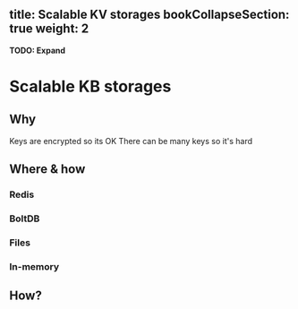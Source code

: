 
title: Scalable KV storages
bookCollapseSection: true
weight: 2
---

**TODO: Expand**

# Scalable KB storages

## Why 

Keys are encrypted so its OK
There can be many keys so it's hard

## Where & how

### Redis
### BoltDB 
### Files
### In-memory 

## How?